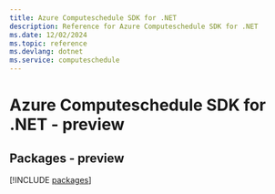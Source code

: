 ```yaml
---
title: Azure Computeschedule SDK for .NET
description: Reference for Azure Computeschedule SDK for .NET
ms.date: 12/02/2024
ms.topic: reference
ms.devlang: dotnet
ms.service: computeschedule
---
```

# Azure Computeschedule SDK for .NET - preview
## Packages - preview
[!INCLUDE [packages](computeschedule-index.md)]